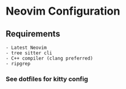 # Neovim Configuration

## Requirements
    - Latest Neovim
    - tree sitter cli
    - C++ compiler (clang preferred)
    - ripgrep

### See dotfiles for kitty config
